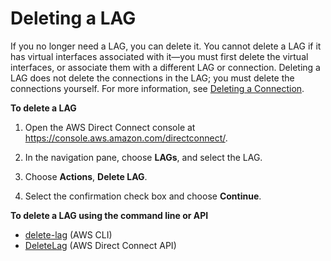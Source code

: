 # Deleting a LAG<a name="delete-lag"></a>

If you no longer need a LAG, you can delete it\. You cannot delete a LAG if it has virtual interfaces associated with it—you must first delete the virtual interfaces, or associate them with a different LAG or connection\. Deleting a LAG does not delete the connections in the LAG; you must delete the connections yourself\. For more information, see [Deleting a Connection](deleteconnection.md)\.

**To delete a LAG**

1. Open the AWS Direct Connect console at [https://console\.aws\.amazon\.com/directconnect/](https://console.aws.amazon.com/directconnect/)\.

1. In the navigation pane, choose **LAGs**, and select the LAG\.

1. Choose **Actions**, **Delete LAG**\.

1. Select the confirmation check box and choose **Continue**\.

**To delete a LAG using the command line or API**
+ [delete\-lag](http://docs.aws.amazon.com/cli/latest/reference/directconnect/delete-lag.html) \(AWS CLI\)
+ [DeleteLag](http://docs.aws.amazon.com/directconnect/latest/APIReference/API_DeleteLag.html) \(AWS Direct Connect API\)